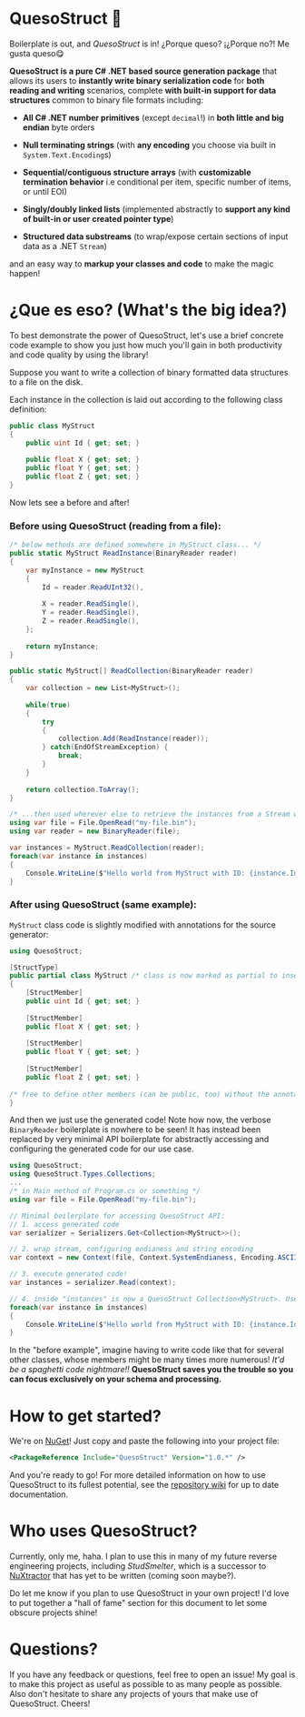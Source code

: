 # QuesoStruct 🧀

Boilerplate is out, and *QuesoStruct* is in! ¿Porque queso? ¡¿Porque no?! Me gusta queso😋 

**QuesoStruct is a pure C# .NET based source generation package** that allows its users to **instantly write binary serialization code** for **both reading and writing** scenarios, complete **with built-in support for data structures** common to binary file formats including:

* **All C# .NET number primitives** (except `decimal`!) in **both little and big endian** byte orders
* **Null terminating strings** (with **any encoding** you choose via built in `System.Text.Encoding`s)

* **Sequential/contiguous structure arrays** (with **customizable termination behavior** i.e conditional per item, specific number of items, or until EOI)
* **Singly/doubly linked lists** (implemented abstractly to **support any kind of built-in or user created pointer type**)
* **Structured data substreams** (to wrap/expose certain sections of input data as a .NET `Stream`)

and an easy way to **markup your classes and code** to make the magic happen!

# ¿Que es eso? (What's the big idea?)

To best demonstrate the power of QuesoStruct, let's use a brief concrete code example to show you just how much you'll gain in both productivity and code quality by using the library! 

Suppose you want to write a collection of binary formatted data structures to a file on the disk. 

Each instance in the collection is laid out according to the following class definition:

```csharp
public class MyStruct 
{ 
    public uint Id { get; set; }
    
    public float X { get; set; }
    public float Y { get; set; }
    public float Z { get; set; }
}
```

Now lets see a before and after!

### Before using QuesoStruct (reading from a file): 

```csharp
/* below methods are defined somewhere in MyStruct class... */
public static MyStruct ReadInstance(BinaryReader reader) 
{
    var myInstance = new MyStruct
    {
        Id = reader.ReadUInt32(),
        
        X = reader.ReadSingle(),
        Y = reader.ReadSingle(),
        Z = reader.ReadSingle(),
    };
    
    return myInstance;
}

public static MyStruct[] ReadCollection(BinaryReader reader)
{
    var collection = new List<MyStruct>();
    
    while(true) 
    { 
    	try
	    {
            collection.Add(ReadInstance(reader));
    	} catch(EndOfStreamException) {
            break;
        }
    }
    
    return collection.ToArray();
}

/* ...then used wherever else to retrieve the instances from a Stream wrapped in a BinaryReader. */
using var file = File.OpenRead("my-file.bin");
using var reader = new BinaryReader(file);

var instances = MyStruct.ReadCollection(reader);
foreach(var instance in instances)
{
    Console.WriteLine($"Hello world from MyStruct with ID: {instance.Id}!");
}
```

### After using QuesoStruct (same example): 

`MyStruct` class code is slightly modified with annotations for the source generator:

```csharp
using QuesoStruct;

[StructType]
public partial class MyStruct /* class is now marked as partial to insert QuesoStruct goodies! */
{ 
    [StructMember]
    public uint Id { get; set; }
    
    [StructMember]
    public float X { get; set; }
    
    [StructMember]
    public float Y { get; set; }
    
    [StructMember]
    public float Z { get; set; }
    
/* free to define other members (can be public, too) without the annotation so that they are not read or written. */
}
```

And then we just use the generated code! Note how now, the verbose `BinaryReader` boilerplate is nowhere to be seen! It has instead been replaced by very minimal API boilerplate for abstractly accessing and configuring the generated code for our use case.

```csharp
using QuesoStruct;
using QuesoStruct.Types.Collections;
...
/* in Main method of Program.cs or something */
using var file = File.OpenRead("my-file.bin");

// Minimal boilerplate for accessing QuesoStruct API:
// 1. access generated code
var serializer = Serializers.Get<Collection<MyStruct>>();

// 2. wrap stream, configuring endianess and string encoding
var context = new Context(file, Context.SystemEndianess, Encoding.ASCII);

// 3. execute generated code!
var instances = serializer.Read(context);

// 4. inside "instances" is now a QuesoStruct Collection<MyStruct>. Use it like a IList<MyStruct>!!!
foreach(var instance in instances)
{
    Console.WriteLine($"Hello world from MyStruct with ID: {instance.Id}!");
}
```

In the "before example", imagine having to write code like that for several other classes, whose members might be many times more numerous! *It'd be a spaghetti code nightmare!!* **QuesoStruct saves you the trouble so you can focus exclusively on your schema and processing.**

# How to get started?

We're on [NuGet](https://www.nuget.org/packages/QuesoStruct/1.0.1)! Just copy and paste the following into your project file:

```xml
<PackageReference Include="QuesoStruct" Version="1.0.*" />
```

And you're ready to go! For more detailed information on how to use QuesoStruct to its fullest potential, see the [repository wiki](../../wiki) for up to date documentation.

# Who uses QuesoStruct?

Currently, only me, haha.  I plan to use this in many of my future reverse engineering projects, including *StudSmelter*, which is a successor to [NuXtractor](https://github.com/yodadude2003/NuXtractor) that has yet to be written (coming soon maybe?).  

Do let me know if you plan to use QuesoStruct in your own project! I'd love to put together a "hall of fame" section for this document to let some obscure projects shine!

# Questions?

If you have any feedback or questions, feel free to open an issue! My goal is to make this project as useful as possible to as many people as possible.  Also don't hesitate to share any projects of yours that make use of QuesoStruct.  Cheers!

